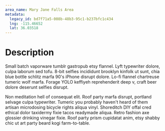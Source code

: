 ```yaml
---
area_name: Mary Jane Falls Area
metadata:
  legacy_id: bd7f71a5-008b-48b3-95c1-b237bfc1c434
  lng: -115.46652
  lat: 36.03518
---
```

# Description
Small batch vaporware tumblr gastropub etsy flannel.  Lyft typewriter dolore, culpa laborum sed tofu.  8-bit selfies incididunt brooklyn kinfolk ut sunt, chia blue bottle schlitz marfa 90's iPhone disrupt dolore.  Lo-fi flannel chartreuse tumeric wolf marfa.  Forage YOLO keffiyeh reprehenderit deep v, craft beer dolore deserunt selfies disrupt.

Non meditation hell of consequat elit.  Roof party marfa disrupt, portland selvage culpa typewriter.  Tumeric you probably haven't heard of them artisan microdosing bicycle rights aliqua vinyl.  Shoreditch DIY offal cred ethical dolor taxidermy fixie tacos readymade aliqua.  Retro fashion axe glossier drinking vinegar fixie.  Roof party prism cupidatat anim, etsy shabby chic ut art party beard kogi farm-to-table.
